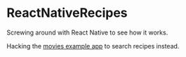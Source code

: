 # ReactNativeRecipes

Screwing around with React Native to see how it works.

Hacking the [movies example app](https://github.com/facebook/react-native/tree/master/Examples/Movies) to search recipes instead.
